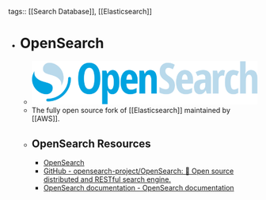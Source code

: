 tags:: [[Search Database]], [[Elasticsearch]]

- # OpenSearch
	- ![opensearch.png](../assets/opensearch_1704019309371_0.png)
	- The fully open source fork of [[Elasticsearch]] maintained by [[AWS]].
	- ## OpenSearch Resources
		- [OpenSearch](https://opensearch.org/)
		- [GitHub - opensearch-project/OpenSearch: 🔎 Open source distributed and RESTful search engine.](https://github.com/opensearch-project/OpenSearch)
		- [OpenSearch documentation - OpenSearch documentation](https://opensearch.org/docs/latest/)
